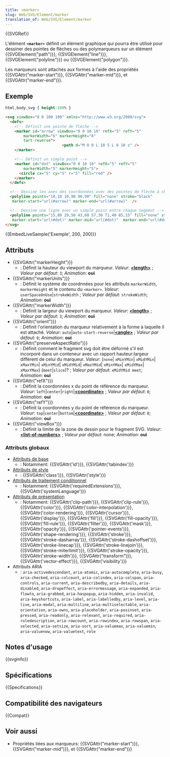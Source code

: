 ```yaml
---
title: <marker>
slug: Web/SVG/Element/marker
translation_of: Web/SVG/Element/marker
---
```


{{SVGRef}}

L'élément **`<marker>`** définit un élément graphique qui pourra être utilisé pour dessiner des pointes de flèches ou des polymarqueurs sur un élément {{SVGElement("path")}}, {{SVGElement("line")}}, {{SVGElement("polyline")}} ou {{SVGElement("polygon")}}.

Les marqueurs sont attachés aux formes à l'aide des propriétés {{SVGAttr("marker-start")}}, {{SVGAttr("marker-mid")}}, et {{SVGAttr("marker-end")}}.

## Exemple

```css hidden
html,body,svg { height:100% }
```

```html
<svg viewBox="0 0 100 100" xmlns="http://www.w3.org/2000/svg">
  <defs>
    <!-- Définit une pointe de flèche -->
    <marker id="arrow" viewBox="0 0 10 10" refX="5" refY="5"
        markerWidth="6" markerHeight="6"
        tart-reverse">
                         <path d="M 0 0 L 10 5 L 0 10 z" />
    </marker>

    <!-- Définit un simple point -->
    <marker id="dot" viewBox="0 0 10 10" refX="5" refY="5"
        markerWidth="5" markerHeight="5">
      <circle cx="5" cy="5" r="5" fill="red" />
    </marker>
  </defs>

  <!-- Dessine les axes des coordonnées avec des pointes de flèche à chaque bout -->
  <polyline points="10,10 10,90 90,90" fill="none" stroke="black"
   marker-start="url(#arrow)" marker-end="url(#arrow)"  />

  <!-- Dessine une ligne avec un simple point entre chaque segment -->
  <polyline points="15,80 29,50 43,60 57,30 71,40 85,15" fill="none" stroke="grey"
   marker-start="url(#dot)" marker-mid="url(#dot)"  marker-end="url(#dot)" />
</svg>
```

{{EmbedLiveSample('Exemple', 200, 200)}}

## Attributs

- {{SVGAttr("markerHeight")}}
  - : Définit la hauteur du viewport du marqueur.
    _Valeur_: **[\<length>](/fr/docs/Web/SVG/Content_type#Length)** ; _Valeur par défaut_: `3`; _Animation_: **oui**
- {{SVGAttr("markerUnits")}}
  - : Définit le système de coordnnées pour les attributs `markerWidth`, `markerHeight` et le contenu du `<marker>`.
    _Valeur_: `userSpaceOnUse`|`strokeWidth` ; _Valeur par défaut_: `strokeWidth`; _Animation_: **oui**
- {{SVGAttr("markerWidth")}}
  - : Définit la largeur du viewport du marqueur.
    _Valeur_: **[\<length>](/fr/docs/Web/SVG/Content_type#Length)** ; _Valeur par défaut_: `3`; _Animation_: **oui**
- {{SVGAttr("orient")}}
  - : Définit l'orientation du marqueur relativement à la forme à laquelle il est attaché.
    _Valeur_: `auto`|`auto-start-reverse`|**[\<angle>](/fr/docs/Web/SVG/Content_type#Angle)** ; _Valeur par défaut_: `0`; _Animation_: **oui**
- {{SVGAttr("preserveAspectRatio")}}
  - : Définit comment le fragment svg doit être déformé s'il est incorporé dans un conteneur avec un rapport hauteur:largeur différent de celui du marqueur.
    _Valeur_: (`none`| `xMinYMin`| `xMidYMin`| `xMaxYMin`| `xMinYMid`| `xMidYMid`| `xMaxYMid`| `xMinYMax`| `xMidYMax`| `xMaxYMax`) (`meet`|`slice`)? ; _Valeur par défaut_: `xMidYMid meet`; _Animation_: **oui**
- {{SVGAttr("refX")}}
  - : Définit la coordonnées x du point de référence du marqueur.
    _Valeur_: `left`|`center`|`right`|**[\<coordinate>](/fr/docs/Web/SVG/Content_type#Coordinate)** ; _Valeur par défaut_: `0`; _Animation_: **oui**
- {{SVGAttr("refY")}}
  - : Définit la coordonnées y du point de référence du marqueur.
    _Valeur_: `top`|`center`|`bottom`|**[\<coordinate>](/fr/docs/Web/SVG/Content_type#Coordinate)** ; _Valeur par défaut_: `0`; _Animation_: **oui**
- {{SVGAttr("viewBox")}}
  - : Définit la limite de la zone de dessin pour le fragment SVG.
    _Valeur_: **[\<list-of-numbers>](/fr/docs/Web/SVG/Content_type#List-of-Ts)** ; _Valeur par défaut_: none; _Animation_: **oui**

### Attributs globaux

- [Attributs de base](/fr/docs/Web/SVG/Attribute/Core)
  - : Notamment: {{SVGAttr('id')}}, {{SVGAttr('tabindex')}}
- [Attributs de style](/fr/docs/Web/SVG/Attribute/Styling)
  - : {{SVGAttr('class')}}, {{SVGAttr('style')}}
- [Attributs de traitement conditionnel](/fr/docs/Web/SVG/Attribute/Conditional_Processing)
  - : Notamment: {{SVGAttr('requiredExtensions')}}, {{SVGAttr('systemLanguage')}}
- [Attributs de présentation](/fr/docs/Web/SVG/Attribute/Presentation)
  - : Notamment: {{SVGAttr('clip-path')}}, {{SVGAttr('clip-rule')}}, {{SVGAttr('color')}}, {{SVGAttr('color-interpolation')}}, {{SVGAttr('color-rendering')}}, {{SVGAttr('cursor')}}, {{SVGAttr('display')}}, {{SVGAttr('fill')}}, {{SVGAttr('fill-opacity')}}, {{SVGAttr('fill-rule')}}, {{SVGAttr('filter')}}, {{SVGAttr('mask')}}, {{SVGAttr('opacity')}}, {{SVGAttr('pointer-events')}}, {{SVGAttr('shape-rendering')}}, {{SVGAttr('stroke')}}, {{SVGAttr('stroke-dasharray')}}, {{SVGAttr('stroke-dashoffset')}}, {{SVGAttr('stroke-linecap')}}, {{SVGAttr('stroke-linejoin')}}, {{SVGAttr('stroke-miterlimit')}}, {{SVGAttr('stroke-opacity')}}, {{SVGAttr('stroke-width')}}, {{SVGAttr("transform")}}, {{SVGAttr('vector-effect')}}, {{SVGAttr('visibility')}}
- Attributs ARIA
  - : `aria-activedescendant`, `aria-atomic`, `aria-autocomplete`, `aria-busy`, `aria-checked`, `aria-colcount`, `aria-colindex`, `aria-colspan`, `aria-controls`, `aria-current`, `aria-describedby`, `aria-details`, `aria-disabled`, `aria-dropeffect`, `aria-errormessage`, `aria-expanded`, `aria-flowto`, `aria-grabbed`, `aria-haspopup`, `aria-hidden`, `aria-invalid`, `aria-keyshortcuts`, `aria-label`, `aria-labelledby`, `aria-level`, `aria-live`, `aria-modal`, `aria-multiline`, `aria-multiselectable`, `aria-orientation`, `aria-owns`, `aria-placeholder`, `aria-posinset`, `aria-pressed`, `aria-readonly`, `aria-relevant`, `aria-required`, `aria-roledescription`, `aria-rowcount`, `aria-rowindex`, `aria-rowspan`, `aria-selected`, `aria-setsize`, `aria-sort`, `aria-valuemax`, `aria-valuemin`, `aria-valuenow`, `aria-valuetext`, `role`

## Notes d'usage

{{svginfo}}

## Spécifications

{{Specifications}}

## Compatibilité des navigateurs

{{Compat}}

## Voir aussi

- Propriétés liées aux marqueurs: {{SVGAttr("marker-start")}}, {{SVGAttr("marker-mid")}}, et {{SVGAttr("marker-end")}}
